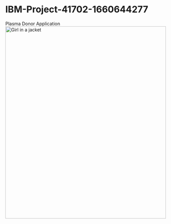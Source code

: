 # IBM-Project-41702-1660644277
Plasma Donor Application
 <img src="[img_girl.jpg" alt="Girl in a jacket" style="width:500px;height:600px;](https://www.pixelstalk.net/wp-content/uploads/2016/07/Animation-Wallpaper-Free-Download-For-Desktop.jpg)"> 
